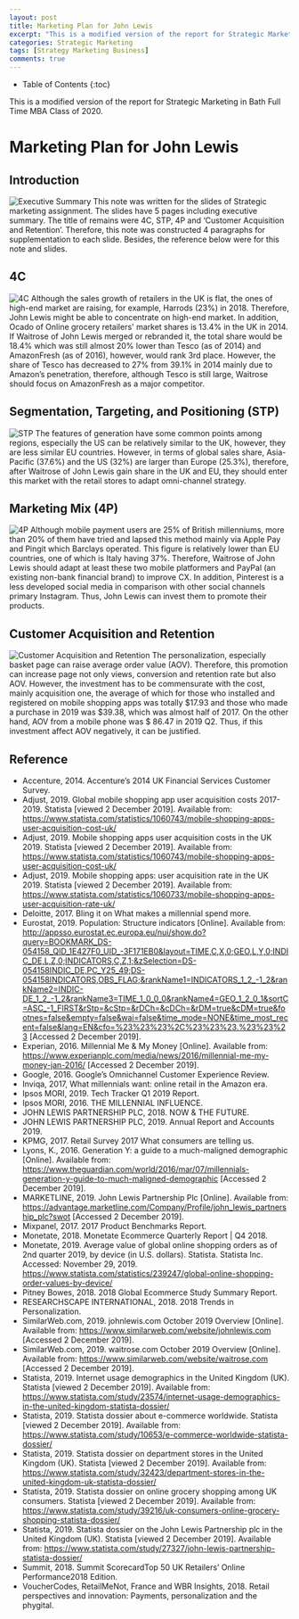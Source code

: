 ```yaml
---
layout: post
title: Marketing Plan for John Lewis
excerpt: "This is a modified version of the report for Strategic Marketing in Bath Full Time MBA Class of 2020."
categories: Strategic Marketing
tags: [Strategy Marketing Business]
comments: true
---
```


* Table of Contents
{:toc}

This is a modified version of the report for Strategic Marketing in Bath Full Time MBA Class of 2020.

# Marketing Plan for John Lewis

## Introduction
![Executive Summary](https://res.cloudinary.com/djiyxp5ax/image/upload/v1620530278/MN50343-Kyo_tbxqq6.png "Executive Summary")
This note was written for the slides of Strategic marketing assignment.  The slides have 5 pages including executive summary. The title of remains were 4C, STP, 4P and ‘Customer Acquisition and Retention’.  Therefore, this note was constructed 4 paragraphs for supplementation to each slide.  Besides, the reference below were for this note and slides.

## 4C
![4C](https://res.cloudinary.com/djiyxp5ax/image/upload/v1620530278/MN50343-Kyo1_wrjwg2.png "4C")
Although the sales growth of retailers in the UK is flat, the ones of high-end market are raising, for example, Harrods (23%) in 2018.  Therefore, John Lewis might be able to concentrate on high-end market.  In addition, Ocado of Online grocery retailers' market shares is 13.4% in the UK in 2014.  If Waitrose of John Lewis merged or rebranded it, the total share would be 18.4% which was still almost 20% lower than Tesco (as of 2014) and AmazonFresh (as of 2016), however, would rank 3rd place.  However, the share of Tesco has decreased to 27% from 39.1% in 2014 mainly due to Amazon’s penetration, therefore, although Tesco is still large, Waitrose should focus on AmazonFresh as a major competitor.

## Segmentation, Targeting, and Positioning (STP)
![STP](https://res.cloudinary.com/djiyxp5ax/image/upload/v1620530278/MN50343-Kyo2_vuqxzr.png "STP")
The features of generation have some common points among regions, especially the US can be relatively similar to the UK, however, they are less similar EU countries.  However, in terms of global sales share, Asia-Pacific (37.6%) and the US (32%) are larger than Europe (25.3%), therefore, after Waitrose of John Lewis gain share in the UK and EU, they should enter this market with the retail stores to adapt omni-channel strategy.

## Marketing Mix (4P)
![4P](https://res.cloudinary.com/djiyxp5ax/image/upload/v1620530278/MN50343-Kyo3_aea5h2.png "4P")
Although mobile payment users are 25% of British millenniums, more than 20% of them have tried and lapsed this method mainly via Apple Pay and Pingit which Barclays operated.  This figure is relatively lower than EU countries, one of which is Italy having 37%.  Therefore, Waitrose of John Lewis should adapt at least these two mobile platformers and PayPal (an existing non-bank financial brand) to improve CX. In addition, Pinterest is a less developed social media in comparison with other social channels primary Instagram.  Thus, John Lewis can invest them to promote their products.

## Customer Acquisition and Retention
![Customer Acquisition and Retention](https://res.cloudinary.com/djiyxp5ax/image/upload/v1620530277/MN50343-Kyo4_imnrcy.png "Customer Acquisition and Retention")
The personalization, especially basket page can raise average order value (AOV).  Therefore, this promotion can increase page not only views, conversion and retention rate but also AOV.  However, the investment has to be commensurate with the cost, mainly acquisition one, the average of which for those who installed and registered on mobile shopping apps was totally $17.93 and those who made a purchase in 2019 was $39.38, which was almost half of 2017.  On the other hand, AOV from a mobile phone was $ 86.47 in 2019 Q2. Thus, if this investment affect AOV negatively, it can be justified.

## Reference
* Accenture, 2014. Accenture’s 2014 UK Financial Services Customer Survey.
* Adjust, 2019. Global mobile shopping app user acquisition costs 2017-2019. Statista [viewed 2 December 2019]. Available from: https://www.statista.com/statistics/1060743/mobile-shopping-apps-user-acquisition-cost-uk/
* Adjust, 2019. Mobile shopping apps user acquisition costs in the UK 2019. Statista [viewed 2 December 2019]. Available from: https://www.statista.com/statistics/1060743/mobile-shopping-apps-user-acquisition-cost-uk/
* Adjust, 2019. Mobile shopping apps: user acquisition rate in the UK 2019. Statista [viewed 2 December 2019]. Available from: https://www.statista.com/statistics/1060733/mobile-shopping-apps-user-acquisition-rate-uk/
* Deloitte, 2017. Bling it on What makes a millennial spend more.
* Eurostat, 2019. Population: Structure indicators [Online]. Available from: http://appsso.eurostat.ec.europa.eu/nui/show.do?query=BOOKMARK_DS-054158_QID_1E427F0_UID_-3F171EB0&layout=TIME,C,X,0;GEO,L,Y,0;INDIC_DE,L,Z,0;INDICATORS,C,Z,1;&zSelection=DS-054158INDIC_DE,PC_Y25_49;DS-054158INDICATORS,OBS_FLAG;&rankName1=INDICATORS_1_2_-1_2&rankName2=INDIC-DE_1_2_-1_2&rankName3=TIME_1_0_0_0&rankName4=GEO_1_2_0_1&sortC=ASC_-1_FIRST&rStp=&cStp=&rDCh=&cDCh=&rDM=true&cDM=true&footnes=false&empty=false&wai=false&time_mode=NONE&time_most_recent=false&lang=EN&cfo=%23%23%23%2C%23%23%23.%23%23%23 [Accessed 2 December 2019].
* Experian, 2016. Millennial Me & My Money [Online]. Available from: https://www.experianplc.com/media/news/2016/millennial-me-my-money-jan-2016/ [Accessed 2 December 2019].
* Google, 2016. Google’s Omnichannel Customer Experience Review.
* Inviqa, 2017, What millennials want: online retail in the Amazon era.
* Ipsos MORI, 2019. Tech Tracker Q1 2019 Report.
* Ipsos MORI, 2016. THE MILLENNIAL INFLUENCE.
* JOHN LEWIS PARTNERSHIP PLC, 2018. NOW & THE FUTURE.
* JOHN LEWIS PARTNERSHIP PLC, 2019. Annual Report and Accounts 2019.
* KPMG, 2017. Retail Survey 2017 What consumers are telling us.
* Lyons, K., 2016. Generation Y: a guide to a much-maligned demographic [Online]. Available from: https://www.theguardian.com/world/2016/mar/07/millennials-generation-y-guide-to-much-maligned-demographic [Accessed 2 December 2019].
* MARKETLINE, 2019. John Lewis Partnership Plc [Online]. Available from: https://advantage.marketline.com/Company/Profile/john_lewis_partnership_plc?swot [Accessed 2 December 2019].
* Mixpanel, 2017. 2017 Product Benchmarks Report.
* Monetate, 2018. Monetate Ecommerce Quarterly Report | Q4 2018.
* Monetate, 2019. Average value of global online shopping orders as of 2nd quarter 2019, by device (in U.S. dollars). Statista. Statista Inc. Accessed: November 29, 2019. https://www.statista.com/statistics/239247/global-online-shopping-order-values-by-device/
* Pitney Bowes, 2018. 2018 Global Ecommerce Study Summary Report.
* RESEARCHSCAPE INTERNATIONAL, 2018. 2018 Trends in Personalization.
* SimilarWeb.com, 2019. johnlewis.com October 2019 Overview [Online]. Available from: https://www.similarweb.com/website/johnlewis.com [Accessed 2 December 2019].
* SimilarWeb.com, 2019. waitrose.com October 2019 Overview [Online]. Available from: https://www.similarweb.com/website/waitrose.com [Accessed 2 December 2019].
* Statista, 2019. Internet usage demographics in the United Kingdom (UK). Statista [viewed 2 December 2019]. Available from: https://www.statista.com/study/23574/internet-usage-demographics-in-the-united-kingdom-statista-dossier/
* Statista, 2019. Statista dossier about e-commerce worldwide. Statista [viewed 2 December 2019]. Available from: https://www.statista.com/study/10653/e-commerce-worldwide-statista-dossier/
* Statista, 2019. Statista dossier on department stores in the United Kingdom (UK). Statista [viewed 2 December 2019]. Available from: https://www.statista.com/study/32423/department-stores-in-the-united-kingdom-uk-statista-dossier/
* Statista, 2019. Statista dossier on online grocery shopping among UK consumers. Statista [viewed 2 December 2019]. Available from: https://www.statista.com/study/39216/uk-consumers-online-grocery-shopping-statista-dossier/
* Statista, 2019. Statista dossier on the John Lewis Partnership plc in the United Kingdom (UK). Statista [viewed 2 December 2019]. Available from: https://www.statista.com/study/27327/john-lewis-partnership-statista-dossier/
* Summit, 2018. Summit ScorecardTop 50 UK Retailers’ Online Performance2018 Edition.
* VoucherCodes, RetailMeNot, France and WBR Insights, 2018. Retail perspectives and innovation: Payments, personalization and the phygital.
